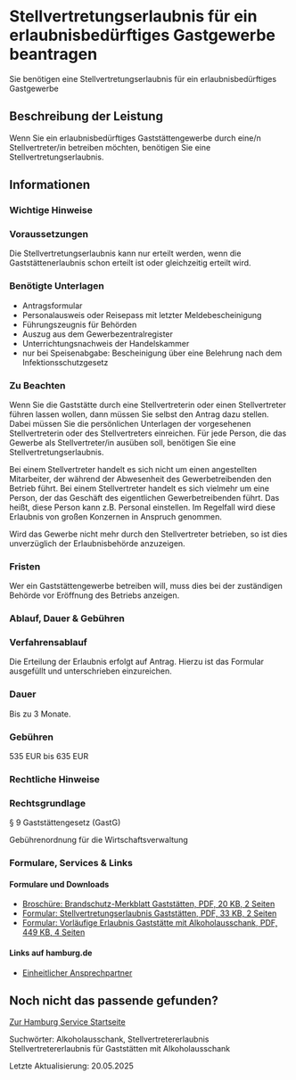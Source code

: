 




Stellvertretungserlaubnis für ein erlaubnisbedürftiges Gastgewerbe beantragen
=============================================================================

Sie benötigen eine Stellvertretungserlaubnis für ein erlaubnisbedürftiges Gastgewerbe

Beschreibung der Leistung
-------------------------

Wenn Sie ein erlaubnisbedürftiges Gaststättengewerbe durch eine/n Stellvertreter/in betreiben möchten, benötigen Sie eine Stellvertretungserlaubnis.

Informationen
-------------

### Wichtige Hinweise

### Voraussetzungen

Die Stellvertretungserlaubnis kann nur erteilt werden, wenn die Gaststättenerlaubnis schon erteilt ist oder gleichzeitig erteilt wird.

### Benötigte Unterlagen

* Antragsformular
* Personalausweis oder Reisepass mit letzter Meldebescheinigung
* Führungszeugnis für Behörden
* Auszug aus dem Gewerbezentralregister
* Unterrichtungsnachweis der Handelskammer
* nur bei Speisenabgabe: Bescheinigung über eine Belehrung nach dem Infektionsschutzgesetz

### Zu Beachten

Wenn Sie die Gaststätte durch eine Stellvertreterin oder einen Stellvertreter führen lassen wollen, dann müssen Sie selbst den Antrag dazu stellen. Dabei müssen Sie die persönlichen Unterlagen der vorgesehenen Stellvertreterin oder des Stellvertreters einreichen. Für jede Person, die das Gewerbe als Stellvertreter/in ausüben soll, benötigen Sie eine Stellvertretungserlaubnis.  
  
Bei einem Stellvertreter handelt es sich nicht um einen angestellten Mitarbeiter, der während der Abwesenheit des Gewerbetreibenden den Betrieb führt. Bei einem Stellvertreter handelt es sich vielmehr um eine Person, der das Geschäft des eigentlichen Gewerbetreibenden führt. Das heißt, diese Person kann z.B. Personal einstellen. Im Regelfall wird diese Erlaubnis von großen Konzernen in Anspruch genommen.  
  
Wird das Gewerbe nicht mehr durch den Stellvertreter betrieben, so ist dies unverzüglich der Erlaubnisbehörde anzuzeigen.

### Fristen

Wer ein Gaststättengewerbe betreiben will, muss dies bei der zuständigen Behörde vor Eröffnung des Betriebs anzeigen.

### Ablauf, Dauer & Gebühren

### Verfahrensablauf

Die Erteilung der Erlaubnis erfolgt auf Antrag. Hierzu ist das Formular ausgefüllt und unterschrieben einzureichen.

### Dauer

Bis zu 3 Monate.

### Gebühren

535 EUR bis 635 EUR

### Rechtliche Hinweise

### Rechtsgrundlage

§ 9 Gaststättengesetz (GastG)  
  
Gebührenordnung für die Wirtschaftsverwaltung

### Formulare, Services & Links

#### Formulare und Downloads

* [Broschüre: Brandschutz-Merkblatt Gaststätten, PDF, 20 KB, 2 Seiten](https://fhh1.hamburg.de/Dibis/form/pdf/WI-Sonder2.pdf)
* [Formular: Stellvertretungserlaubnis Gaststätten, PDF, 33 KB, 2 Seiten](https://fhh1.hamburg.de/Dibis/form/pdf/W0804.pdf)
* [Formular: Vorläufige Erlaubnis Gaststätte mit Alkoholausschank, PDF, 449 KB, 4 Seiten](https://fhh1.hamburg.de/Dibis/form/pdf/Formular-Erlaubnis-Gaststaette-Alkoholausschank.pdf)

#### Links auf hamburg.de

* [Einheitlicher Ansprechpartner](https://www.hamburg.de/politik-und-verwaltung/behoerden/bwi/services/einheitlicher-ansprechpartner)

Noch nicht das passende gefunden?
---------------------------------

 [Zur Hamburg Service Startseite](/service/)

Suchwörter: Alkoholausschank, Stellvertretererlaubnis Stellvertretererlaubnis für Gaststätten mit Alkoholausschank

Letzte Aktualisierung: 20.05.2025

